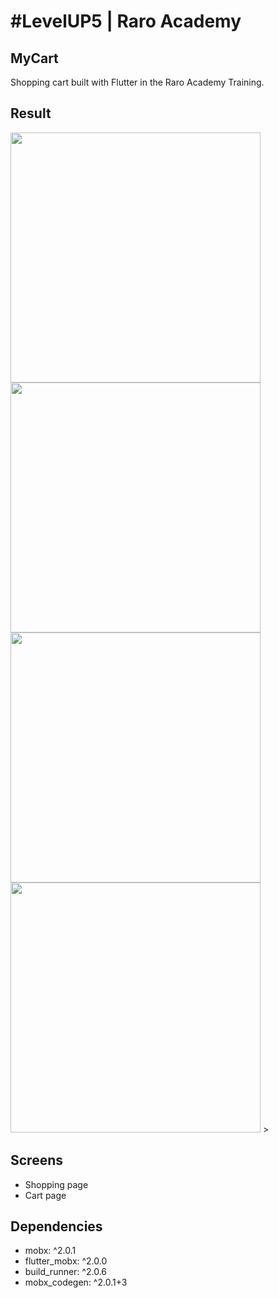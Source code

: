 
# #LevelUP5 | Raro Academy  
  
## MyCart  
Shopping cart built with Flutter in the Raro Academy Training.  

## Result  
<p float="left">
  <img src="screenshots/app.gif" width="400" />
  <img src="screenshots/screenshot_2.png" width="400" />
  <img src="screenshots/screenshot_3.png" width="400" />
  <img src="screenshots/screenshot_2.png" width="400" />
</<p>>  

## Screens  
- Shopping page
- Cart page

## Dependencies
- mobx: ^2.0.1
- flutter_mobx: ^2.0.0
- build_runner: ^2.0.6
- mobx_codegen: ^2.0.1+3
  